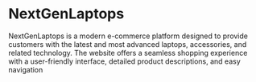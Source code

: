 # NextGenLaptops
NextGenLaptops is a modern e-commerce platform designed to provide customers with the latest and most advanced laptops, accessories, and related technology. The website offers a seamless shopping experience with a user-friendly interface, detailed product descriptions, and easy navigation
